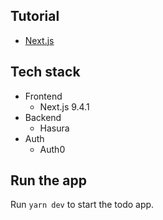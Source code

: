Tutorial
--------

- [Next.js](https://hasura.io/learn/graphql/nextjs-fullstack-serverless/introduction)

Tech stack
----------

- Frontend
    - Next.js 9.4.1
- Backend
    - Hasura
- Auth
    - Auth0

Run the app
-----------

Run `yarn dev` to start the todo app.
